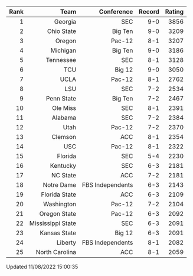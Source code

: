 | Rank  | Team                 | Conference           | Record   | Rating |
| ---:  | ---:                 | ---:                 | ---:     | ---:   |
| 1     | Georgia              | SEC                  | 9-0      | 3856   |
| 2     | Ohio State           | Big Ten              | 9-0      | 3209   |
| 3     | Oregon               | Pac-12               | 8-1      | 3207   |
| 4     | Michigan             | Big Ten              | 9-0      | 3186   |
| 5     | Tennessee            | SEC                  | 8-1      | 3128   |
| 6     | TCU                  | Big 12               | 9-0      | 3050   |
| 7     | UCLA                 | Pac-12               | 8-1      | 2762   |
| 8     | LSU                  | SEC                  | 7-2      | 2534   |
| 9     | Penn State           | Big Ten              | 7-2      | 2467   |
| 10    | Ole Miss             | SEC                  | 8-1      | 2391   |
| 11    | Alabama              | SEC                  | 7-2      | 2384   |
| 12    | Utah                 | Pac-12               | 7-2      | 2370   |
| 13    | Clemson              | ACC                  | 8-1      | 2354   |
| 14    | USC                  | Pac-12               | 8-1      | 2322   |
| 15    | Florida              | SEC                  | 5-4      | 2230   |
| 16    | Kentucky             | SEC                  | 6-3      | 2181   |
| 17    | NC State             | ACC                  | 7-2      | 2181   |
| 18    | Notre Dame           | FBS Independents     | 6-3      | 2143   |
| 19    | Florida State        | ACC                  | 6-3      | 2109   |
| 20    | Washington           | Pac-12               | 7-2      | 2104   |
| 21    | Oregon State         | Pac-12               | 6-3      | 2092   |
| 22    | Mississippi State    | SEC                  | 6-3      | 2091   |
| 23    | Kansas State         | Big 12               | 6-3      | 2091   |
| 24    | Liberty              | FBS Independents     | 8-1      | 2082   |
| 25    | North Carolina       | ACC                  | 8-1      | 2059   |

Updated 11/08/2022 15:00:35

